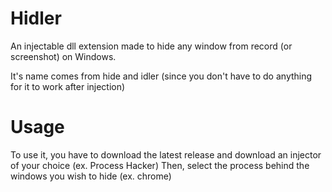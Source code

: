 # Hidler
An injectable dll extension made to hide any window from record (or screenshot) on Windows.

It's name comes from hide and idler (since you don't have to do anything for it to work after injection)

# Usage
To use it, you have to download the latest release and download an injector of your choice (ex. Process Hacker)
Then, select the process behind the windows you wish to hide (ex. chrome)
